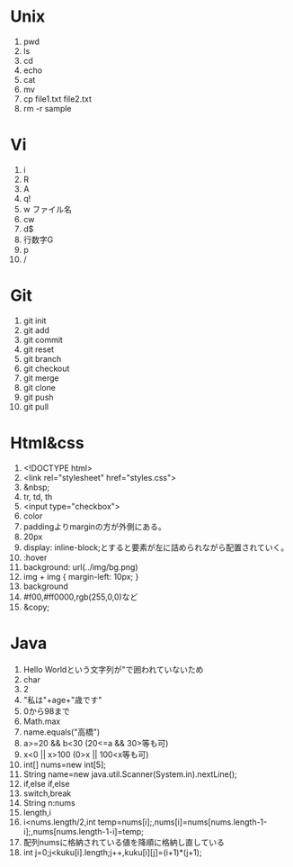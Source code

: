 # Unix
1. pwd
1. ls
1. cd
1. echo
1. cat
1. mv
1. cp file1.txt file2.txt
1. rm -r sample

# Vi
1. i
1. R
1. A
1. q!
1. w ファイル名
1. cw
1. d$
1. 行数字G
1. p
1. /

# Git
1. git init
1. git add
1. git commit
1. git reset
1. git branch
1. git checkout
1. git merge
1. git clone
1. git push
1. git pull

# Html&css
1. &lt;!DOCTYPE html&gt;
1. &lt;link rel="stylesheet" href="styles.css"&gt;
1. &amp;nbsp;
1. tr, td, th
1. &lt;input type="checkbox"&gt;
1. color
1. paddingよりmarginの方が外側にある。
1. 20px
1. display: inline-block;とすると要素が左に詰められながら配置されていく。
1. :hover
1. background: url(../img/bg.png)
1. img + img { margin-left: 10px; }
1. background
1. #f00,#ff0000,rgb(255,0,0)など
1. &amp;copy;

# Java
1. Hello Worldという文字列が"で囲われていないため
2. char
3. 2
4. "私は"+age+"歳です"
5. 0から98まで
6. Math.max
7. name.equals("高橋")
8. a>=20 && b<30 (20<=a && 30>等も可)
9. x<0 || x>100 (0>x || 100<x等も可)
10. int[] nums=new int[5];
11. String name=new java.util.Scanner(System.in).nextLine();
12. if,else if,else
13. switch,break
14. String n:nums
15. length,i
16. i<nums.length/2,int temp=nums[i];,nums[i]=nums[nums.length-1-i];,nums[nums.length-1-i]=temp;
17. 配列numsに格納されている値を降順に格納し直している
18. int j=0;j<kuku[i].length;j++,kuku[i][j]=(i+1)*(j+1);
